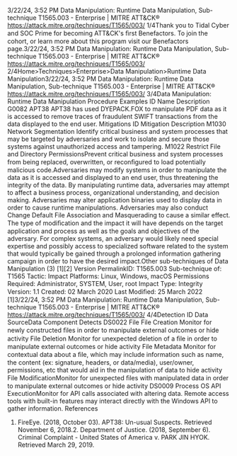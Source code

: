 3/22/24, 3:52 PM Data Manipulation: Runtime Data Manipulation, Sub-technique T1565.003 - Enterprise | MITRE ATT&CK®
https://attack.mitre.org/techniques/T1565/003/ 1/4Thank you to Tidal Cyber and SOC Prime for becoming ATT&CK's ﬁrst Benefactors. To join the cohort, or learn more about this program visit our
Benefactors page.3/22/24, 3:52 PM Data Manipulation: Runtime Data Manipulation, Sub-technique T1565.003 - Enterprise | MITRE ATT&CK®
https://attack.mitre.org/techniques/T1565/003/ 2/4Home>Techniques>Enterprise>Data Manipulation>Runtime Data Manipulation3/22/24, 3:52 PM Data Manipulation: Runtime Data Manipulation, Sub-technique T1565.003 - Enterprise | MITRE ATT&CK®
https://attack.mitre.org/techniques/T1565/003/ 3/4Data Manipulation: Runtime Data Manipulation
Procedure Examples
ID Name Description
G0082 APT38 APT38 has used DYEPACK.FOX to manipulate PDF data as it is accessed to remove traces of fraudulent SWIFT
transactions from the data displayed to the end user.
Mitigations
ID Mitigation Description
M1030 Network Segmentation Identify critical business and system processes that may be targeted by adversaries and work to
isolate and secure those systems against unauthorized access and tampering.
M1022 Restrict File and Directory
PermissionsPrevent critical business and system processes from being replaced, overwritten, or reconﬁgured
to load potentially malicious code.Adversaries may modify systems in order to manipulate the data as it is accessed and displayed to an end user, thus threatening the
integrity of the data. By manipulating runtime data, adversaries may attempt to affect a business process, organizational understanding,
and decision making.
Adversaries may alter application binaries used to display data in order to cause runtime manipulations. Adversaries may also conduct
Change Default File Association and Masquerading to cause a similar effect. The type of modiﬁcation and the impact it will have depends
on the target application and process as well as the goals and objectives of the adversary. For complex systems, an adversary would likely
need special expertise and possibly access to specialized software related to the system that would typically be gained through a prolonged
information gathering campaign in order to have the desired impact.Other sub-techniques of Data Manipulation (3)
[1][2]
Version PermalinkID: T1565.003
Sub-technique of:  T1565
 
Tactic: Impact
 
Platforms: Linux, Windows, macOS
 
Permissions Required: Administrator, SYSTEM, User, root
 
Impact Type: Integrity
Version: 1.1
Created: 02 March 2020
Last Modiﬁed: 25 March 2022
[1]3/22/24, 3:52 PM Data Manipulation: Runtime Data Manipulation, Sub-technique T1565.003 - Enterprise | MITRE ATT&CK®
https://attack.mitre.org/techniques/T1565/003/ 4/4Detection
ID Data SourceData Component Detects
DS0022 File File Creation Monitor for newly constructed ﬁles in order to manipulate external outcomes or hide activity
File Deletion Monitor for unexpected deletion of a ﬁle in order to manipulate external outcomes or hide
activity
File Metadata Monitor for contextual data about a ﬁle, which may include information such as name, the
content (ex: signature, headers, or data/media), user/owner, permissions, etc that would aid in
the manipulation of data to hide activity
File
ModiﬁcationMonitor for unexpected ﬁles with manipulated data in order to manipulate external outcomes
or hide activity
DS0009 Process OS API
ExecutionMonitor for API calls associated with altering data. Remote access tools with built-in features
may interact directly with the Windows API to gather information.
References
1. FireEye. (2018, October 03). APT38: Un-usual Suspects.
Retrieved November 6, 2018.2. Department of Justice. (2018, September 6). Criminal
Complaint - United States of America v. PARK JIN HYOK.
Retrieved March 29, 2019.